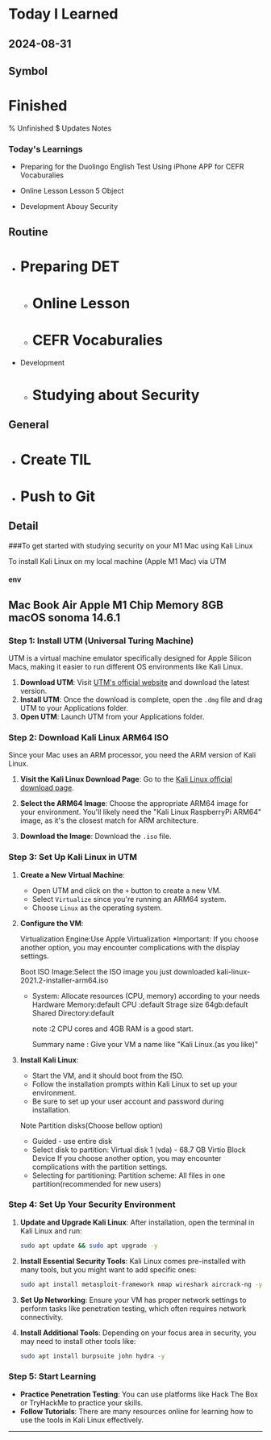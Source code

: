 # Today I Learned

## 2024-08-31

## Symbol
# Finished
% Unfinished
$ Updates Notes


### Today's Learnings
  - Preparing for the Duolingo English Test
   Using iPhone APP for CEFR Vocaburalies

  - Online Lesson
   Lesson 5 Object

  - Development
   Abouy Security


## Routine
  - # Preparing DET
    - # Online Lesson
    - # CEFR Vocaburalies

  - Development
    - # Studying about Security

## General
  - # Create TIL
  - # Push to Git


## Detail

###To get started with studying security on your M1 Mac using Kali Linux

To install Kali Linux on my local machine (Apple M1 Mac) via UTM 

#### env
Mac Book Air
Apple M1 Chip
Memory 8GB
macOS sonoma 14.6.1
--


### Step 1: Install UTM (Universal Turing Machine)
UTM is a virtual machine emulator specifically designed for Apple Silicon Macs, making it easier to run different OS environments like Kali Linux.

1. **Download UTM**: Visit [UTM's official website](https://mac.getutm.app/) and download the latest version.
2. **Install UTM**: Once the download is complete, open the `.dmg` file and drag UTM to your Applications folder.
3. **Open UTM**: Launch UTM from your Applications folder.

### Step 2: Download Kali Linux ARM64 ISO
Since your Mac uses an ARM processor, you need the ARM version of Kali Linux.

1. **Visit the Kali Linux Download Page**: Go to the [Kali Linux official download page](https://www.kali.org/get-kali/#kali-arm).

2. **Select the ARM64 Image**: Choose the appropriate ARM64 image for your environment. You'll likely need the "Kali Linux RaspberryPi ARM64" image, as it's the closest match for ARM architecture.

3. **Download the Image**: Download the `.iso` file.

### Step 3: Set Up Kali Linux in UTM
1. **Create a New Virtual Machine**:
   - Open UTM and click on the `+` button to create a new VM.
   - Select `Virtualize` since you're running an ARM64 system.
   - Choose `Linux` as the operating system.
   
2. **Configure the VM**:

    Virtualization Engine:Use Apple Virtualization
    *Important:
      If you choose another option, you may encounter complications with the display settings.

    Boot ISO Image:Select the ISO image you just downloaded
      kali-linux-2021.2-installer-arm64.iso

   - System: Allocate resources (CPU, memory) according to your needs
     Hardware 
       Memory:default
       CPU   :default
       Strage size 64gb:default
       Shared Directory:default
      
       note  :2 CPU cores and 4GB RAM is a good start.

     Summary
       name : Give your VM a name like "Kali Linux.(as you like)"   

3. **Install Kali Linux**:
   - Start the VM, and it should boot from the ISO.
   - Follow the installation prompts within Kali Linux to set up your environment.
   - Be sure to set up your user account and password during installation.

   Note
     Partition disks(Choose bellow option)
      - Guided - use entire disk
      - Select disk to partition: Virtual disk 1 (vda) - 68.7 GB Virtio Block Device
        If you choose another option, you may encounter complications
        with the partition settings.
      - Selecting for partitioning:
        Partition scheme:
          All files in one partition(recommended for new users)
       
       
### Step 4: Set Up Your Security Environment
1. **Update and Upgrade Kali Linux**:
   After installation, open the terminal in Kali Linux and run:
   ```bash
   sudo apt update && sudo apt upgrade -y
   ```

2. **Install Essential Security Tools**:
   Kali Linux comes pre-installed with many tools, but you might want to add specific ones:
   ```bash
   sudo apt install metasploit-framework nmap wireshark aircrack-ng -y
   ```

3. **Set Up Networking**:
   Ensure your VM has proper network settings to perform tasks like penetration testing, which often requires network connectivity.

4. **Install Additional Tools**:
   Depending on your focus area in security, you may need to install other tools like:
   ```bash
   sudo apt install burpsuite john hydra -y
   ```

### Step 5: Start Learning
- **Practice Penetration Testing**: You can use platforms like Hack The Box or TryHackMe to practice your skills.
- **Follow Tutorials**: There are many resources online for learning how to use the tools in Kali Linux effectively.
---